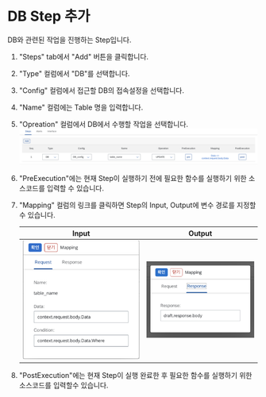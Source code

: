 # DB Step 추가

DB와 관련된 작업을 진행하는 Step입니다.

1. "Steps" tab에서 "Add" 버튼을 클릭합니다.
2. "Type" 컬럼에서 "DB"를 선택합니다.
3. "Config" 컬럼에서 접근할 DB의 접속설정을 선택합니다.
4. "Name" 컬럼에는 Table 명을 입력합니다.
5. "Opreation" 컬럼에서 DB에서 수행할 작업을 선택합니다. 
   ![Image](assets/eai_add_db_step.png)
6. "PreExecution"에는 현재 Step이 실행하기 전에 필요한 함수를 실행하기 위한 소스코드를 입력할 수 있습니다.
7. "Mapping" 컬럼의 링크를 클릭하면 Step의 Input, Output에 변수 경로를 지정할수 있습니다.

    | Input | Output |
    |:-------------:|:--------------:|
    | ![Image](assets/eai_db_step_map_input.png) | ![Image](assets/eai_step_map_output.png) |

8. "PostExecution"에는 현재 Step이 실행 완료한 후 필요한 함수를 실행하기 위한 소스코드를 입력할수 있습니다.